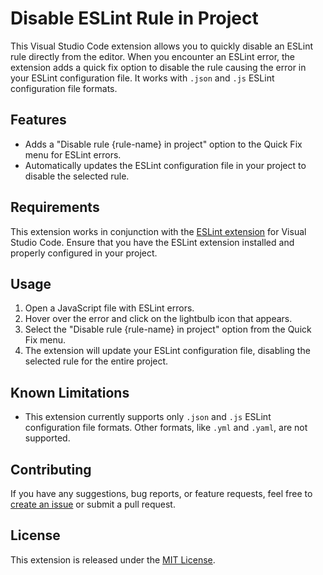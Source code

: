 # Disable ESLint Rule in Project

This Visual Studio Code extension allows you to quickly disable an ESLint rule directly from the editor. When you encounter an ESLint error, the extension adds a quick fix option to disable the rule causing the error in your ESLint configuration file. It works with `.json` and `.js` ESLint configuration file formats.

## Features

- Adds a "Disable rule {rule-name} in project" option to the Quick Fix menu for ESLint errors.
- Automatically updates the ESLint configuration file in your project to disable the selected rule.

## Requirements

This extension works in conjunction with the [ESLint extension](https://marketplace.visualstudio.com/items?itemName=dbaeumer.vscode-eslint) for Visual Studio Code. Ensure that you have the ESLint extension installed and properly configured in your project.

## Usage

1. Open a JavaScript file with ESLint errors.
2. Hover over the error and click on the lightbulb icon that appears.
3. Select the "Disable rule {rule-name} in project" option from the Quick Fix menu.
4. The extension will update your ESLint configuration file, disabling the selected rule for the entire project.

## Known Limitations

- This extension currently supports only `.json` and `.js` ESLint configuration file formats. Other formats, like `.yml` and `.yaml`, are not supported.

## Contributing

If you have any suggestions, bug reports, or feature requests, feel free to [create an issue](https://github.com/yourusername/disable-eslint-rule-in-project/issues) or submit a pull request.

## License

This extension is released under the [MIT License](https://opensource.org/licenses/MIT).
